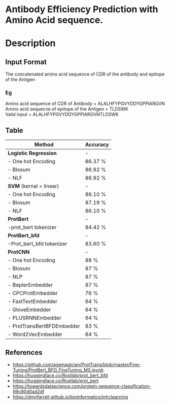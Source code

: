 # Antibody Efficiency Prediction with Amino Acid sequence.
# Description

## Input Format
The concatenated amino acid sequence of CDR of the antibody and epitope of the Antigen
### Eg
Amino acid sequence of CDR of Antibody = ALALHFYPGVYDDYGPPIARGVN          
Amino acid sequecne of epitope of the Antigen = TLDSWK         
Valid input = ALALHFYPGVYDDYGPPIARGVNTLDSWK

## Table
| Method      | Accuracy |
| --------- | -----|
|**Logistic Regression**  | - |
|- One hot Encoding | 86.37 %|
|- Blosum | 86.92 % |
|- NLF | 86.92 % |
| **SVM** (kernal = linear)   |   - |
|- One hot Encoding | 86.10 %|
|- Blosum | 87.19 % |
|- NLF | 86.10 %|
| **ProtBert**      |    - |
| -prot_bert tokenizer| 84.42 %
| **ProtBert_bfd** |     -  |
|-Prot_bert_bfd tokenizer| 83.60 %
| **ProtCNN** | -|
|- One hot Encoding|88 %|
|- Blosum |87 %|
|- NLP| 87 %|
|- BeplerEmbedder| 87 %|
|- CPCProtEmbedder |76 %|
|- FastTextEmbedder | 64 %|
|- GloveEmbedder | 64 %|
|- PLUSRNNEmbedder | 64 %|
| - ProtTransBertBFDEmbedder| 83 %|
| - Word2VecEmbedder| 64 %|


## References
- https://github.com/agemagician/ProtTrans/blob/master/Fine-Tuning/ProtBert_BFD_FineTuning_MS.ipynb
- https://huggingface.co/Rostlab/prot_bert_bfd
- https://huggingface.co/Rostlab/prot_bert
- https://towardsdatascience.com/protein-sequence-classification-99c80d0ad2df
- https://dmnfarrell.github.io/bioinformatics/mhclearning

